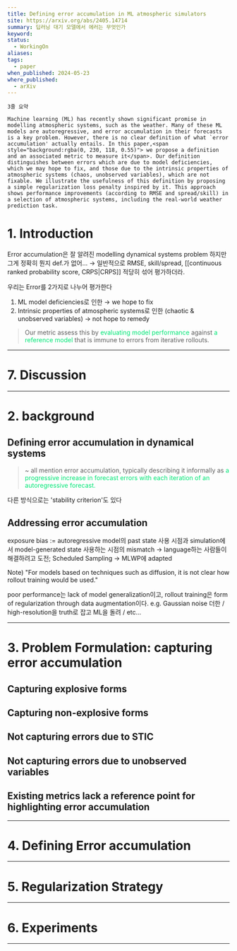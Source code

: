 ```yaml
---
title: Defining error accumulation in ML atmospheric simulators
site: https://arxiv.org/abs/2405.14714
summary: 딥러닝 대기 모델에서 에러는 무엇인가
keyword: 
status:
  - WorkingOn
aliases: 
tags:
  - paper
when_published: 2024-05-23
where_published:
  - arXiv
---
```

```ad-summary
3줄 요약
```

```ad-abstract
Machine learning (ML) has recently shown significant promise in modelling atmospheric systems, such as the weather. Many of these ML models are autoregressive, and error accumulation in their forecasts is a key problem. However, there is no clear definition of what `error accumulation' actually entails. In this paper,<span style="background:rgba(0, 230, 118, 0.55)"> we propose a definition and an associated metric to measure it</span>. Our definition distinguishes between errors which are due to model deficiencies, which we may hope to fix, and those due to the intrinsic properties of atmospheric systems (chaos, unobserved variables), which are not fixable. We illustrate the usefulness of this definition by proposing a simple regularization loss penalty inspired by it. This approach shows performance improvements (according to RMSE and spread/skill) in a selection of atmospheric systems, including the real-world weather prediction task.
```

# 1. Introduction
Error accumulation은 잘 알려진 modelling dynamical systems problem
하지만 그게 정확히 뭔지 def.가 없어...
$\to$ 일반적으로 RMSE, skill/spread, [[continuous ranked probability score, CRPS|CRPS]] 적당히 섞어 평가하더라.

우리는 Error를 2가지로 나누어 평가한다
1. ML model deficiencies로 인한 
   $\to$ we hope to fix
2. Intrinsic properties of atmospheric systems로 인한 (chaotic & unobserved variables)
   $\to$ not hope to remedy
   
> Our metric assess this by <font color="#00e676">evaluating model performance</font> against <font color="#00e676">a reference model </font>that is immune to errors from iterative rollouts. 

---
# 7. Discussion

---
# 2. background
## Defining error accumulation in dynamical systems
> ~ all mention error accumulation, typically describing it informally as <font color="#00e676">a progressive increase in forecast errors with each iteration of an autoregressive forecast.</font>

다른 방식으로는 'stability criterion'도 있다

## Addressing error accumulation
exposure bias
:= autoregressive model의 past state 사용 시점과 simulation에서 model-generated state 사용하는 시점의 mismatch
$\to$ language하는 사람들이 해결하려고 도전; Scheduled Sampling
$\to$ MLWP에 adapted

Note) "For models based on techniques such as diffusion, it is not clear how rollout training would be used."

poor performance는 lack of model generalization이고, rollout training은 form of regularization through data augmentation이다. 
e.g. Gaussian noise 더한 / high-resolution을 truth로 잡고 ML을 돌려 / etc...

---
# 3. Problem Formulation: capturing error accumulation
## Capturing explosive forms

## Capturing non-explosive forms

## Not capturing errors due to STIC

## Not capturing errors due to unobserved variables

## Existing metrics lack a reference point for highlighting error accumulation

---
# 4. Defining Error accumulation

---
# 5. Regularization Strategy

---
# 6. Experiments

---
# 